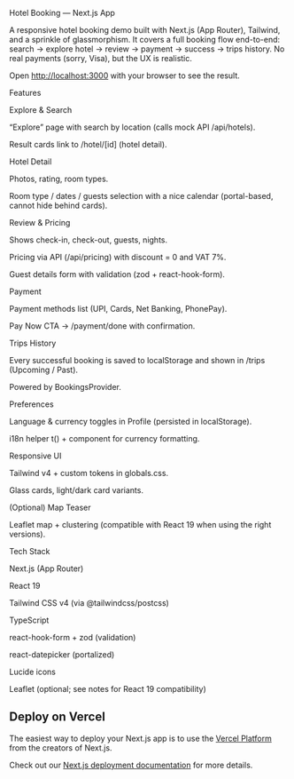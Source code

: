 Hotel Booking — Next.js App

A responsive hotel booking demo built with Next.js (App Router), Tailwind, and a sprinkle of glassmorphism. It covers a full booking flow end-to-end: search → explore hotel → review → payment → success → trips history. No real payments (sorry, Visa), but the UX is realistic.

Open [http://localhost:3000](http://localhost:3000) with your browser to see the result.

Features

Explore & Search

“Explore” page with search by location (calls mock API /api/hotels).

Result cards link to /hotel/[id] (hotel detail).

Hotel Detail

Photos, rating, room types.

Room type / dates / guests selection with a nice calendar (portal-based, cannot hide behind cards).

Review & Pricing

Shows check-in, check-out, guests, nights.

Pricing via API (/api/pricing) with discount = 0 and VAT 7%.

Guest details form with validation (zod + react-hook-form).

Payment

Payment methods list (UPI, Cards, Net Banking, PhonePay).

Pay Now CTA → /payment/done with confirmation.

Trips History

Every successful booking is saved to localStorage and shown in /trips (Upcoming / Past).

Powered by BookingsProvider.

Preferences

Language & currency toggles in Profile (persisted in localStorage).

i18n helper t() + <Money /> component for currency formatting.

Responsive UI

Tailwind v4 + custom tokens in globals.css.

Glass cards, light/dark card variants.

(Optional) Map Teaser

Leaflet map + clustering (compatible with React 19 when using the right versions).

Tech Stack

Next.js (App Router)

React 19

Tailwind CSS v4 (via @tailwindcss/postcss)

TypeScript

react-hook-form + zod (validation)

react-datepicker (portalized)

Lucide icons

Leaflet (optional; see notes for React 19 compatibility)

## Deploy on Vercel

The easiest way to deploy your Next.js app is to use the [Vercel Platform](https://vercel.com/new?utm_medium=default-template&filter=next.js&utm_source=create-next-app&utm_campaign=create-next-app-readme) from the creators of Next.js.

Check out our [Next.js deployment documentation](https://nextjs.org/docs/app/building-your-application/deploying) for more details.
